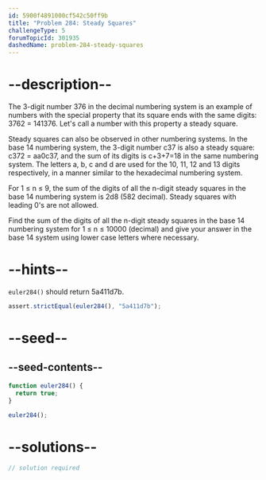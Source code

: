 ```yaml
---
id: 5900f4891000cf542c50ff9b
title: "Problem 284: Steady Squares"
challengeType: 5
forumTopicId: 301935
dashedName: problem-284-steady-squares
---
```


# --description--

The 3-digit number 376 in the decimal numbering system is an example of numbers with the special property that its square ends with the same digits: 3762 = 141376. Let's call a number with this property a steady square.

Steady squares can also be observed in other numbering systems. In the base 14 numbering system, the 3-digit number c37 is also a steady square: c372 = aa0c37, and the sum of its digits is c+3+7=18 in the same numbering system. The letters a, b, c and d are used for the 10, 11, 12 and 13 digits respectively, in a manner similar to the hexadecimal numbering system.

For 1 ≤ n ≤ 9, the sum of the digits of all the n-digit steady squares in the base 14 numbering system is 2d8 (582 decimal). Steady squares with leading 0's are not allowed.

Find the sum of the digits of all the n-digit steady squares in the base 14 numbering system for 1 ≤ n ≤ 10000 (decimal) and give your answer in the base 14 system using lower case letters where necessary.

# --hints--

`euler284()` should return 5a411d7b.

```js
assert.strictEqual(euler284(), "5a411d7b");
```

# --seed--

## --seed-contents--

```js
function euler284() {
  return true;
}

euler284();
```

# --solutions--

```js
// solution required
```
